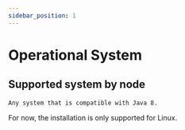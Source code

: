 ```yaml
---
sidebar_position: 1
---
```


# Operational System

## Supported system by node

    Any system that is compatible with Java 8.

For now, the installation is only supported for Linux.
